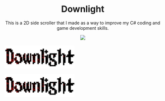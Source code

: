<h1 align="center">Downlight</h1>

<div style="text-align: center">This is a 2D side scroller that I made as a way to improve my C# coding and game development skills.</div> 

<p align="center">
  <img src="https://drive.google.com/file/d/1EQD6NofDW7xUdtJO6l7-gVUOM21yjsAW/view?usp=sharing">
</p>

![Game Title.](DownLight/Pictures/Downlight_Title25.png)

<img src="Downlight/Pictures/Downlight_Title25.png">